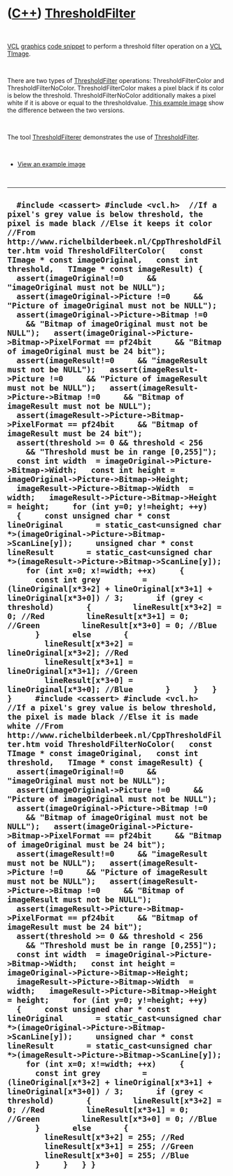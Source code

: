 



 

 

 

 

 

([C++](Cpp.md)) [ThresholdFilter](CppThresholdFilter.md)
==========================================================

 

[VCL](CppVcl.md) [graphics](CppGraphics.md) [code
snippet](CppCodeSnippets.md) to perform a threshold filter operation on
a [VCL](CppVcl.md) [TImage](CppTImage.md).

 

There are two types of [ThresholdFilter](CppThresholdFilter.md)
operations: ThresholdFilterColor and ThresholdFilterNoColor.
ThresholdFilterColor makes a pixel black if its color is below the
threshold. ThresholdFilterNoColor additionally makes a pixel white if it
is above or equal to the thresholdvalue. [This example
image](CppThresholdFilter.PNG) show the difference between the two
versions.

 

The tool [ThresholdFilterer](ToolThresholdFilterer.md) demonstrates the
use of [ThresholdFilter](CppThresholdFilter.md).

 

-   [View an example image](CppThresholdFilter.PNG)

 

  ---------------------------------------------------------------------------------------------------------------------------------------------------------------------------------------------------------------------------------------------------------------------------------------------------------------------------------------------------------------------------------------------------------------------------------------------------------------------------------------------------------------------------------------------------------------------------------------------------------------------------------------------------------------------------------------------------------------------------------------------------------------------------------------------------------------------------------------------------------------------------------------------------------------------------------------------------------------------------------------------------------------------------------------------------------------------------------------------------------------------------------------------------------------------------------------------------------------------------------------------------------------------------------------------------------------------------------------------------------------------------------------------------------------------------------------------------------------------------------------------------------------------------------------------------------------------------------------------------------------------------------------------------------------------------------------------------------------------------------------------------------------------------------------------------------------------------------------------------------------------------------------------------------------------------------------------------------------------------------------------------------------------------------------------------------------------------------------------------------------------------------------------------------------------------------------------------------------------------------------------------------------------------------------------------------------------------------------------------------------------------------------------------------------------------------------------------------------------------------------------------------------------------------------------------------------------------------------------------------------------------------------------------------------------------------------------------------------------------------------------------------------------------------------------------------------------------------------------------------------------------------------------------------------------------------------------------------------------------------------------------------------------------------------------------------------------------------------------------------------------------------------------------------------------------------------------------------------------------------------------------------------------------------------------------------------------------------------------------------------------------------------------------------------------------------------------------------------------------------------------------------------------------------------------------------------------------------------------------------------------------------------------------------------------------------------------------------------------------------------------------------------------------------------------------------------------------------------------------------------------------------------------------------------------------------------------------------------------------------------------------------------------------------------------------------------------------------------------------------------------------------------------------------------------------------------------------------------------------------------------------------------------------------------------------------------------------------------------------------------------------------------------
  `  #include <cassert> #include <vcl.h>  //If a pixel's grey value is below threshold, the pixel is made black //Else it keeps it color //From http://www.richelbilderbeek.nl/CppThresholdFilter.htm void ThresholdFilterColor(   const TImage * const imageOriginal,   const int threshold,   TImage * const imageResult) {   assert(imageOriginal!=0     && "imageOriginal must not be NULL");   assert(imageOriginal->Picture !=0     && "Picture of imageOriginal must not be NULL");   assert(imageOriginal->Picture->Bitmap !=0     && "Bitmap of imageOriginal must not be NULL");   assert(imageOriginal->Picture->Bitmap->PixelFormat == pf24bit     && "Bitmap of imageOriginal must be 24 bit");   assert(imageResult!=0     && "imageResult must not be NULL");   assert(imageResult->Picture !=0     && "Picture of imageResult must not be NULL");   assert(imageResult->Picture->Bitmap !=0     && "Bitmap of imageResult must not be NULL");   assert(imageResult->Picture->Bitmap->PixelFormat == pf24bit     && "Bitmap of imageResult must be 24 bit");   assert(threshold >= 0 && threshold < 256     && "Threshold must be in range [0,255]");    const int width  = imageOriginal->Picture->Bitmap->Width;   const int height = imageOriginal->Picture->Bitmap->Height;   imageResult->Picture->Bitmap->Width  = width;   imageResult->Picture->Bitmap->Height = height;     for (int y=0; y!=height; ++y)   {     const unsigned char * const lineOriginal       = static_cast<unsigned char *>(imageOriginal->Picture->Bitmap->ScanLine[y]);     unsigned char * const lineResult       = static_cast<unsigned char *>(imageResult->Picture->Bitmap->ScanLine[y]);     for (int x=0; x!=width; ++x)     {       const int grey         = (lineOriginal[x*3+2] + lineOriginal[x*3+1] + lineOriginal[x*3+0]) / 3;       if (grey < threshold)       {         lineResult[x*3+2] = 0; //Red         lineResult[x*3+1] = 0; //Green         lineResult[x*3+0] = 0; //Blue       }       else       {         lineResult[x*3+2] = lineOriginal[x*3+2]; //Red         lineResult[x*3+1] = lineOriginal[x*3+1]; //Green         lineResult[x*3+0] = lineOriginal[x*3+0]; //Blue       }     }   } }     #include <cassert> #include <vcl.h>   //If a pixel's grey value is below threshold, the pixel is made black //Else it is made white //From http://www.richelbilderbeek.nl/CppThresholdFilter.htm void ThresholdFilterNoColor(   const TImage * const imageOriginal,   const int threshold,   TImage * const imageResult) {   assert(imageOriginal!=0     && "imageOriginal must not be NULL");   assert(imageOriginal->Picture !=0     && "Picture of imageOriginal must not be NULL");   assert(imageOriginal->Picture->Bitmap !=0     && "Bitmap of imageOriginal must not be NULL");   assert(imageOriginal->Picture->Bitmap->PixelFormat == pf24bit     && "Bitmap of imageOriginal must be 24 bit");   assert(imageResult!=0     && "imageResult must not be NULL");   assert(imageResult->Picture !=0     && "Picture of imageResult must not be NULL");   assert(imageResult->Picture->Bitmap !=0     && "Bitmap of imageResult must not be NULL");   assert(imageResult->Picture->Bitmap->PixelFormat == pf24bit     && "Bitmap of imageResult must be 24 bit");   assert(threshold >= 0 && threshold < 256     && "Threshold must be in range [0,255]");    const int width  = imageOriginal->Picture->Bitmap->Width;   const int height = imageOriginal->Picture->Bitmap->Height;   imageResult->Picture->Bitmap->Width  = width;   imageResult->Picture->Bitmap->Height = height;     for (int y=0; y!=height; ++y)   {     const unsigned char * const lineOriginal       = static_cast<unsigned char *>(imageOriginal->Picture->Bitmap->ScanLine[y]);     unsigned char * const lineResult       = static_cast<unsigned char *>(imageResult->Picture->Bitmap->ScanLine[y]);     for (int x=0; x!=width; ++x)     {       const int grey         = (lineOriginal[x*3+2] + lineOriginal[x*3+1] + lineOriginal[x*3+0]) / 3;       if (grey < threshold)       {         lineResult[x*3+2] = 0; //Red         lineResult[x*3+1] = 0; //Green         lineResult[x*3+0] = 0; //Blue       }       else       {         lineResult[x*3+2] = 255; //Red         lineResult[x*3+1] = 255; //Green         lineResult[x*3+0] = 255; //Blue       }     }   } }`
  ---------------------------------------------------------------------------------------------------------------------------------------------------------------------------------------------------------------------------------------------------------------------------------------------------------------------------------------------------------------------------------------------------------------------------------------------------------------------------------------------------------------------------------------------------------------------------------------------------------------------------------------------------------------------------------------------------------------------------------------------------------------------------------------------------------------------------------------------------------------------------------------------------------------------------------------------------------------------------------------------------------------------------------------------------------------------------------------------------------------------------------------------------------------------------------------------------------------------------------------------------------------------------------------------------------------------------------------------------------------------------------------------------------------------------------------------------------------------------------------------------------------------------------------------------------------------------------------------------------------------------------------------------------------------------------------------------------------------------------------------------------------------------------------------------------------------------------------------------------------------------------------------------------------------------------------------------------------------------------------------------------------------------------------------------------------------------------------------------------------------------------------------------------------------------------------------------------------------------------------------------------------------------------------------------------------------------------------------------------------------------------------------------------------------------------------------------------------------------------------------------------------------------------------------------------------------------------------------------------------------------------------------------------------------------------------------------------------------------------------------------------------------------------------------------------------------------------------------------------------------------------------------------------------------------------------------------------------------------------------------------------------------------------------------------------------------------------------------------------------------------------------------------------------------------------------------------------------------------------------------------------------------------------------------------------------------------------------------------------------------------------------------------------------------------------------------------------------------------------------------------------------------------------------------------------------------------------------------------------------------------------------------------------------------------------------------------------------------------------------------------------------------------------------------------------------------------------------------------------------------------------------------------------------------------------------------------------------------------------------------------------------------------------------------------------------------------------------------------------------------------------------------------------------------------------------------------------------------------------------------------------------------------------------------------------------------------------------------------------------------------------------------

 

 

 

 

 





 



